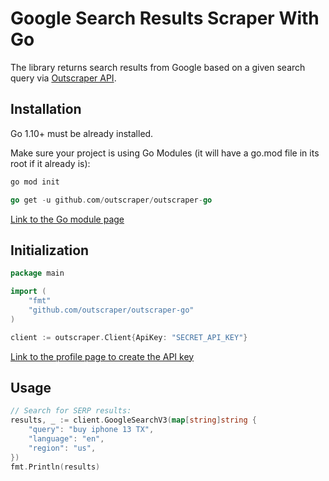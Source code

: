 # Google Search Results Scraper With Go

The library returns search results from Google based on a given search query via [Outscraper API](https://app.outscraper.com/api-docs#tag/Google-Search).

## Installation

Go 1.10+ must be already installed.

Make sure your project is using Go Modules (it will have a go.mod file in its root if it already is):
``` sh
go mod init
```

``` go
go get -u github.com/outscraper/outscraper-go
```

[Link to the Go module page](https://pkg.go.dev/github.com/outscraper/outscraper-go)

## Initialization
```go
package main

import (
	"fmt"
	"github.com/outscraper/outscraper-go"
)

client := outscraper.Client{ApiKey: "SECRET_API_KEY"}
```
[Link to the profile page to create the API key](https://app.outscraper.com/profile)

## Usage

```go
// Search for SERP results:
results, _ := client.GoogleSearchV3(map[string]string {
	"query": "buy iphone 13 TX",
	"language": "en",
	"region": "us",
})
fmt.Println(results)
```
